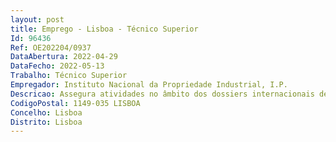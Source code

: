 ```yaml
--- 
layout: post
title: Emprego - Lisboa - Técnico Superior
Id: 96436
Ref: OE202204/0937
DataAbertura: 2022-04-29
DataFecho: 2022-05-13
Trabalho: Técnico Superior
Empregador: Instituto Nacional da Propriedade Industrial, I.P.
Descricao: Assegura atividades no âmbito dos dossiers internacionais de suporte à representação externa do INPI e presta assistência a representantes de organismos internacionais ou de países estrangeiros que se desloquem a Portugal, recolhendo e organizando a documentação necessária e mantendo atualizada toda a informação referente ao processo de representação institucional. Ajuda na organização dos eventos do INPI. Ajuda na organização de atividade formativa, bem como ministrar .
CodigoPostal: 1149-035 LISBOA
Concelho: Lisboa
Distrito: Lisboa
--- 
```

